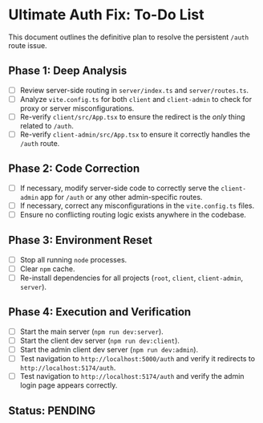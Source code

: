 # Ultimate Auth Fix: To-Do List

This document outlines the definitive plan to resolve the persistent `/auth` route issue.

## Phase 1: Deep Analysis
- [ ] Review server-side routing in `server/index.ts` and `server/routes.ts`.
- [ ] Analyze `vite.config.ts` for both `client` and `client-admin` to check for proxy or server misconfigurations.
- [ ] Re-verify `client/src/App.tsx` to ensure the redirect is the *only* thing related to `/auth`.
- [ ] Re-verify `client-admin/src/App.tsx` to ensure it correctly handles the `/auth` route.

## Phase 2: Code Correction
- [ ] If necessary, modify server-side code to correctly serve the `client-admin` app for `/auth` or any other admin-specific routes.
- [ ] If necessary, correct any misconfigurations in the `vite.config.ts` files.
- [ ] Ensure no conflicting routing logic exists anywhere in the codebase.

## Phase 3: Environment Reset
- [ ] Stop all running `node` processes.
- [ ] Clear `npm` cache.
- [ ] Re-install dependencies for all projects (`root`, `client`, `client-admin`, `server`).

## Phase 4: Execution and Verification
- [ ] Start the main server (`npm run dev:server`).
- [ ] Start the client dev server (`npm run dev:client`).
- [ ] Start the admin client dev server (`npm run dev:admin`).
- [ ] Test navigation to `http://localhost:5000/auth` and verify it redirects to `http://localhost:5174/auth`.
- [ ] Test navigation to `http://localhost:5174/auth` and verify the admin login page appears correctly.

## Status: PENDING